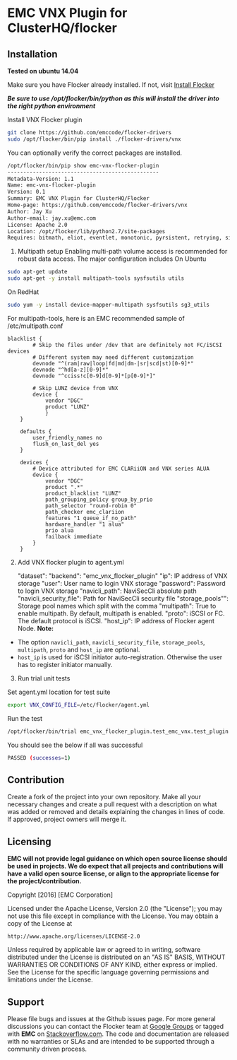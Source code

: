 # EMC VNX Plugin for ClusterHQ/flocker

## Installation

**Tested on ubuntu 14.04**

Make sure you have Flocker already installed. If not, visit [Install Flocker](https://docs.clusterhq.com/en/1.8.0/install/install-client.html)

**_Be sure to use /opt/flocker/bin/python as this will install the driver into the right python environment_**

Install VNX Flocker plugin
```bash
git clone https://github.com/emccode/flocker-drivers
sudo /opt/flocker/bin/pip install ./flocker-drivers/vnx
```

You can optionally verify the correct packages are installed.
```bash
/opt/flocker/bin/pip show emc-vnx-flocker-plugin
------------------------------------------------
Metadata-Version: 1.1
Name: emc-vnx-flocker-plugin
Version: 0.1
Summary: EMC VNX Plugin for ClusterHQ/Flocker
Home-page: https://github.com/emccode/flocker-drivers/vnx
Author: Jay Xu
Author-email: jay.xu@emc.com
License: Apache 2.0
Location: /opt/flocker/lib/python2.7/site-packages
Requires: bitmath, eliot, eventlet, monotonic, pyrsistent, retrying, six, storops, Twisted, zope.interface
```

1) Multipath setup
Enabling multi-path volume access is recommended for robust data access. The major configuration includes
On Ubuntu
```bash
sudo apt-get update
sudo apt-get -y install multipath-tools sysfsutils utils 
```
On RedHat
```bash
sudo yum -y install device-mapper-multipath sysfsutils sg3_utils
```

For multipath-tools, here is an EMC recommended sample of /etc/multipath.conf
```
blacklist {
        # Skip the files under /dev that are definitely not FC/iSCSI devices
        # Different system may need different customization
        devnode "^(ram|raw|loop|fd|md|dm-|sr|scd|st)[0-9]*"
        devnode "^hd[a-z][0-9]*"
        devnode "^cciss!c[0-9]d[0-9]*[p[0-9]*]"

        # Skip LUNZ device from VNX
        device {
            vendor "DGC"
            product "LUNZ"
            }
    }

    defaults {
        user_friendly_names no
        flush_on_last_del yes
    }

    devices {
        # Device attributed for EMC CLARiiON and VNX series ALUA
        device {
            vendor "DGC"
            product ".*"
            product_blacklist "LUNZ"
            path_grouping_policy group_by_prio
            path_selector "round-robin 0"
            path_checker emc_clariion
            features "1 queue_if_no_path"
            hardware_handler "1 alua"
            prio alua
            failback immediate
        }
    }
```

2) Add VNX flocker plugin to agent.yml

    "dataset":
      "backend": "emc_vnx_flocker_plugin"
      "ip": IP address of VNX storage
      "user": User name to login VNX storage
      "password": Password to login VNX storage
      "navicli_path": NaviSecCli absolute path
      "navicli_security_file": Path for NaviSecCli security file
      "storage_pools"": Storage pool names which split with the comma
      "multipath": True to enable multipath. By default, multipath is enabled.
      "proto": iSCSI or FC. The default protocol is iSCSI.
      "host_ip": IP address of Flocker agent Node. 
__Note:__
     
* The option `navicli_path`, `navicli_security_file`, `storage_pools`, `multipath`, `proto` and `host_ip` are optional.    
* `host_ip` is used for iSCSI initiator auto-registration. Otherwise the user has to register initiator manually.

3) Run trial unit tests

Set agent.yml location for test suite
```bash
export VNX_CONFIG_FILE=/etc/flocker/agent.yml
```

Run the test
```bash
/opt/flocker/bin/trial emc_vnx_flocker_plugin.test_emc_vnx.test_plugin
```

You should see the below if all was successful
```bash
PASSED (successes=1)
```


## Contribution
Create a fork of the project into your own repository. Make all your necessary changes and create a pull request with a description on what was added or removed and details explaining the changes in lines of code. If approved, project owners will merge it.

Licensing
---------
**EMC will not provide legal guidance on which open source license should be used in projects. We do expect that all projects and contributions will have a valid open source license, or align to the appropriate license for the project/contribution.** 

Copyright [2016] [EMC Corporation]

Licensed under the Apache License, Version 2.0 (the "License"); 
you may not use this file except in compliance with the License. 
You may obtain a copy of the License at

    http://www.apache.org/licenses/LICENSE-2.0

Unless required by applicable law or agreed to in writing, software
distributed under the License is distributed on an "AS IS" BASIS,
WITHOUT WARRANTIES OR CONDITIONS OF ANY KIND, either express or implied.
See the License for the specific language governing permissions and
limitations under the License.

Support
-------
Please file bugs and issues at the Github issues page. For more general discussions you can contact the Flocker team at <a href="https://groups.google.com/forum/#!forum/flocker-users"> Google Groups</a> or tagged with **EMC** on <a href="https://stackoverflow.com">Stackoverflow.com</a>. The code and documentation are released with no warranties or SLAs and are intended to be supported through a community driven process. 